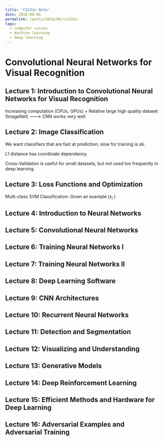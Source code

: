 ```yaml
---
title: 'CS231n Note'
date: 2018-08-01
permalink: /posts/2018/08/cs231n/
tags:
  - computer vision
  - machine learning
  - deep learning
---
```


Convolutional Neural Networks for Visual Recognition
======

Lecture 1: Introduction to Convolutional Neural Networks for Visual Recognition 
------

Increasing computation (CPUs, GPUs) + Relative large high quality dataset (ImageNet) ---> CNN works very well 

Lecture 2: Image Classification
------

We want classifiers that are fast at prediction; slow for training is ok.

L1 distance has coordinate dependency.

Cross-Validation is useful for small datasets, but not used too frequently in deep learning.

Lecture 3: Loss Functions and Optimization
------

Multi-class SVM Classification: Given an example ($x_i$ )

Lecture 4: Introduction to Neural Networks
------

Lecture 5: Convolutional Neural Networks
------

Lecture 6: Training Neural Networks I
------

Lecture 7: Training Neural Networks II
------

Lecture 8: Deep Learning Software
------

Lecture 9: CNN Architectures
------

Lecture 10: Recurrent Neural Networks
------

Lecture 11: Detection and Segmentation
------

Lecture 12: Visualizing and Understanding
------

Lecture 13: Generative Models
------

Lecture 14: Deep Reinforcement Learning
------

Lecture 15: Efficient Methods and Hardware for Deep Learning
------

Lecture 16: Adversarial Examples and Adversarial Training
------